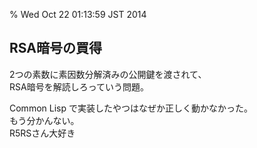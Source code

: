 % Wed Oct 22 01:13:59 JST 2014

## RSA暗号の買得

2つの素数に素因数分解済みの公開鍵を渡されて、  
RSA暗号を解読しろっていう問題。

<script src="https://gist.github.com/cympfh/f471d36dfbb4bc184c18.js"></script>

Common Lisp で実装したやつはなぜか正しく動かなかった。  
もう分かんない。  
R5RSさん大好き

